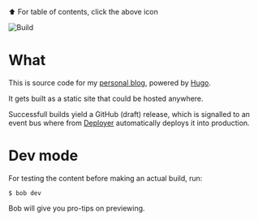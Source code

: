 ⬆️ For table of contents, click the above icon

![Build](https://github.com/joonas-fi/joonas.fi/workflows/Build/badge.svg)

What
====

This is source code for my [personal blog](https://joonas.fi/), powered by [Hugo](https://gohugo.io/).

It gets built as a static site that could be hosted anywhere.

Successfull builds yield a GitHub (draft) release, which is signalled to an event bus where
from [Deployer](https://github.com/function61/deployer) automatically deploys it into production.


Dev mode
========

For testing the content before making an actual build, run:

```
$ bob dev
```

Bob will give you pro-tips on previewing.
